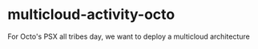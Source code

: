# multicloud-activity-octo
For Octo's PSX all tribes day, we want to deploy a multicloud architecture
